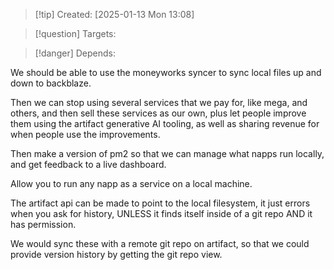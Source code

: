 
>[!tip] Created: [2025-01-13 Mon 13:08]

>[!question] Targets: 

>[!danger] Depends: 

We should be able to use the moneyworks syncer to sync local files up and down to backblaze.

Then we can stop using several services that we pay for, like mega, and others, and then sell these services as our own, plus let people improve them using the artifact generative AI tooling, as well as sharing revenue for when people use the improvements.

Then make a version of pm2 so that we can manage what napps run locally, and get feedback to a live dashboard.

Allow you to run any napp as a service on a local machine.

The artifact api can be made to point to the local filesystem, it just errors when you ask for history, UNLESS it finds itself inside of a git repo AND it has permission.

We would sync these with a remote git repo on artifact, so that we could provide version history by getting the git repo view.